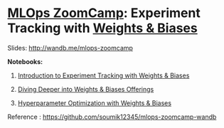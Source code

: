 # [MLOps ZoomCamp](https://github.com/DataTalksClub/mlops-zoomcamp): Experiment Tracking with [Weights & Biases](https://wandb.ai/site)

Slides: http://wandb.me/mlops-zoomcamp

**Notebooks:**

1. [Introduction to Experiment Tracking with Weights & Biases](https://colab.research.google.com/github/soumik12345/mlops-zoomcamp-wandb/blob/main/00_intro_to_experiment_tracking.ipynb)

2. [Diving Deeper into Weights & Biases Offerings](https://colab.research.google.com/github/soumik12345/mlops-zoomcamp-wandb/blob/main/01_diving_deeper_into_wandb.ipynb)

3. [Hyperparameter Optimization with Weights & Biases](./02_hyperparameter_optimization.py)


Reference : https://github.com/soumik12345/mlops-zoomcamp-wandb
